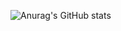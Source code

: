 
![Anurag's GitHub stats](https://github-readme-stats.vercel.app/api?username=Mttgo&show_icons=true&theme=dark)
